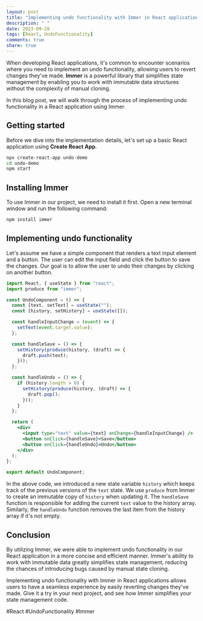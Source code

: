 ```yaml
---
layout: post
title: "Implementing undo functionality with Immer in React applications"
description: " "
date: 2023-09-28
tags: [React, UndoFunctionality]
comments: true
share: true
---
```


When developing React applications, it's common to encounter scenarios where you need to implement an undo functionality, allowing users to revert changes they've made. **Immer** is a powerful library that simplifies state management by enabling you to work with immutable data structures without the complexity of manual cloning.

In this blog post, we will walk through the process of implementing undo functionality in a React application using Immer.

## Getting started

Before we dive into the implementation details, let's set up a basic React application using **Create React App**.

```bash
npx create-react-app undo-demo
cd undo-demo
npm start
```

## Installing Immer

To use Immer in our project, we need to install it first. Open a new terminal window and run the following command:

```bash
npm install immer
```

## Implementing undo functionality

Let's assume we have a simple component that renders a text input element and a button. The user can edit the input field and click the button to save the changes. Our goal is to allow the user to undo their changes by clicking on another button.

```jsx
import React, { useState } from "react";
import produce from "immer";

const UndoComponent = () => {
  const [text, setText] = useState("");
  const [history, setHistory] = useState([]);

  const handleInputChange = (event) => {
    setText(event.target.value);
  };

  const handleSave = () => {
    setHistory(produce(history, (draft) => {
      draft.push(text);
    }));
  };

  const handleUndo = () => {
    if (history.length > 0) {
      setHistory(produce(history, (draft) => {
        draft.pop();
      }));
    }
  };

  return (
    <div>
      <input type="text" value={text} onChange={handleInputChange} />
      <button onClick={handleSave}>Save</button>
      <button onClick={handleUndo}>Undo</button>
    </div>
  );
};

export default UndoComponent;
```

In the above code, we introduced a new state variable `history` which keeps track of the previous versions of the `text` state. We use `produce` from Immer to create an immutable copy of `history` when updating it. The `handleSave` function is responsible for adding the current `text` value to the history array. Similarly, the `handleUndo` function removes the last item from the history array if it's not empty.

## Conclusion

By utilizing Immer, we were able to implement undo functionality in our React application in a more concise and efficient manner. Immer's ability to work with immutable data greatly simplifies state management, reducing the chances of introducing bugs caused by manual state cloning.

Implementing undo functionality with Immer in React applications allows users to have a seamless experience by easily reverting changes they've made. Give it a try in your next project, and see how Immer simplifies your state management code.

#React #UndoFunctionality #Immer
